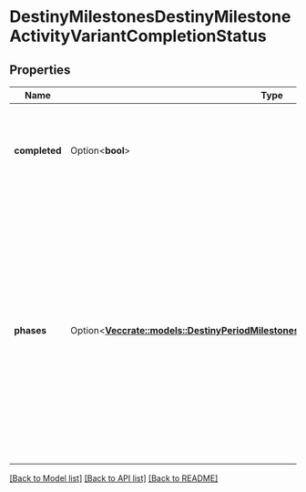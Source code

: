 # DestinyMilestonesDestinyMilestoneActivityVariantCompletionStatus

## Properties

Name | Type | Description | Notes
------------ | ------------- | ------------- | -------------
**completed** | Option<**bool**> | If the activity has been \"completed\", that information will be returned here. | [optional]
**phases** | Option<[**Vec<crate::models::DestinyPeriodMilestonesPeriodDestinyMilestoneActivityPhase>**](Destiny.Milestones.DestinyMilestoneActivityPhase.md)> | If the Activity has discrete \"phases\" that we can track, that info will be here. Otherwise, this value will be NULL. Note that this is a list and not a dictionary: the order implies the ascending order of phases or progression in this activity. | [optional]

[[Back to Model list]](../README.md#documentation-for-models) [[Back to API list]](../README.md#documentation-for-api-endpoints) [[Back to README]](../README.md)


